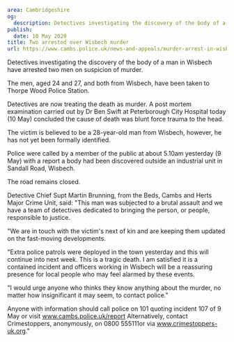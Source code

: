 ```yaml
area: Cambridgeshire
og:
  description: Detectives investigating the discovery of the body of a man in Wisbech have arrested two men on suspicion of murder.
publish:
  date: 10 May 2020
title: Two arrested over Wisbech murder
url: https://www.cambs.police.uk/news-and-appeals/murder-arrest-in-wisbech-20
```

Detectives investigating the discovery of the body of a man in Wisbech have arrested two men on suspicion of murder.

The men, aged 24 and 27, and both from Wisbech, have been taken to Thorpe Wood Police Station.

Detectives are now treating the death as murder. A post mortem examination carried out by Dr Ben Swift at Peterborough City Hospital today (10 May) concluded the cause of death was blunt force trauma to the head.

The victim is believed to be a 28-year-old man from Wisbech, however, he has not yet been formally identified.

Police were called by a member of the public at about 5.10am yesterday (9 May) with a report a body had been discovered outside an industrial unit in Sandall Road, Wisbech.

The road remains closed.

Detective Chief Supt Martin Brunning, from the Beds, Cambs and Herts Major Crime Unit, said: "This man was subjected to a brutal assault and we have a team of detectives dedicated to bringing the person, or people, responsible to justice.

"We are in touch with the victim's next of kin and are keeping them updated on the fast-moving developments.

"Extra police patrols were deployed in the town yesterday and this will continue into next week. This is a tragic death. I am satisfied it is a contained incident and officers working in Wisbech will be a reassuring presence for local people who may feel alarmed by these events.

"I would urge anyone who thinks they know anything about the murder, no matter how insignificant it may seem, to contact police."

Anyone with information should call police on 101 quoting incident 107 of 9 May or visit www.cambs.police.uk/report Alternatively, contact Crimestoppers, anonymously, on 0800 555111or via www.crimestoppers-uk.org."
